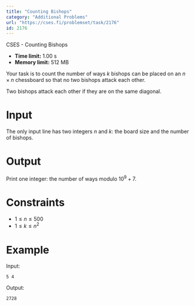 ```yaml
---
title: "Counting Bishops"
category: "Additional Problems"
url: "https://cses.fi/problemset/task/2176"
id: 2176
---
```


CSES - Counting Bishops

  * **Time limit:** 1.00 s
  * **Memory limit:** 512 MB

Your task is to count the number of ways $k$ bishops can be placed on an $n
\times n$ chessboard so that no two bishops attack each other.

Two bishops attack each other if they are on the same diagonal.

# Input

The only input line has two integers $n$ and $k$: the board size and the
number of bishops.

# Output

Print one integer: the number of ways modulo $10^9+7$.

# Constraints

  * $1 \le n \le 500$
  * $1 \le k \le n^2$

# Example

Input:

    
    
    5 4
    

Output:

    
    
    2728
    

